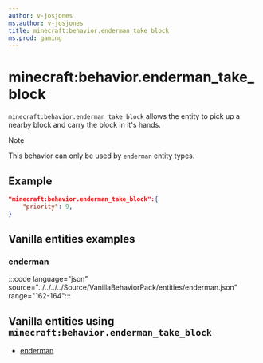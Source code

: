 ```yaml
---
author: v-josjones
ms.author: v-josjones
title: minecraft:behavior.enderman_take_block
ms.prod: gaming
---
```


# minecraft:behavior.enderman_take_block

`minecraft:behavior.enderman_take_block` allows the entity to pick up a nearby block and carry the block in it's hands.

> [!NOTE]
> This behavior can only be used by `enderman` entity types.

## Example

```json
"minecraft:behavior.enderman_take_block":{
    "priority": 9,
}
```

## Vanilla entities examples

### enderman

:::code language="json" source="../../../../Source/VanillaBehaviorPack/entities/enderman.json" range="162-164":::

## Vanilla entities using `minecraft:behavior.enderman_take_block`

- [enderman](../../../../Source/VanillaBehaviorPack_Snippets/entities/enderman.md)
